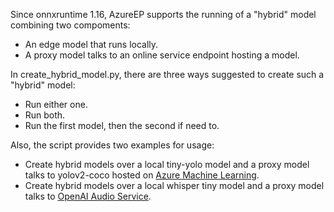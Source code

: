 Since onnxruntime 1.16, AzureEP supports the running of a "hybrid" model combining two compoments:

- An edge model that runs locally.
- A proxy model talks to an online service endpoint hosting a model.

In create_hybrid_model.py, there are three ways suggested to create such a "hybrid" model:

- Run either one.
- Run both.
- Run the first model, then the second if need to.

Also, the script provides two examples for usage:

- Create hybrid models over a local tiny-yolo model and a proxy model talks to yolov2-coco hosted on [Azure Machine Learning](https://learn.microsoft.com/en-us/azure/machine-learning/how-to-deploy-with-triton?view=azureml-api-2&tabs=azure-cli%2Cendpoint).
- Create hybrid models over a local whisper tiny model and a proxy model talks to [OpenAI Audio Service](https://platform.openai.com/docs/api-reference/audio).
